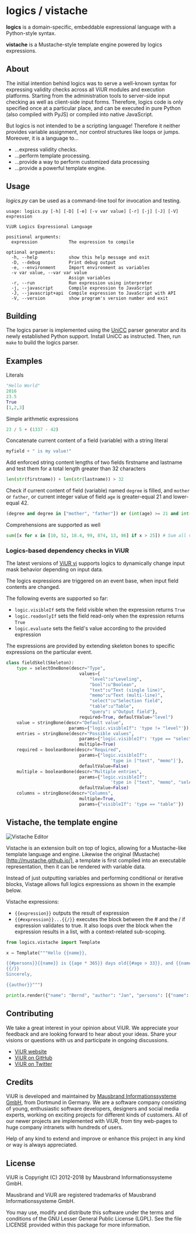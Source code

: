 # logics / vistache

**logics** is a domain-specific, embeddable expressional language with a Python-style syntax.

**vistache** is a Mustache-style template engine powered by logics expressions.

## About

The initial intention behind logics was to serve a well-known syntax for expressing validity checks across all ViUR modules and execution platforms. Starting from the administration tools to server-side input checking as well as client-side input forms. Therefore, logics code is only specified once at a particular place, and can be executed in pure Python (also compiled with PyJS) or compiled into native JavaScript.

But logics is not intended to be a scripting language! Therefore it neither provides variable assignment, nor control structures like loops or jumps. Moreover, it is a language to...

- ...express validity checks.
- ...perform template processing.
- ...provide a way to perform customized data processing
- ...provide a powerful template engine.

## Usage

*logics.py* can be used as a command-line tool for invocation and testing.

```
usage: logics.py [-h] [-D] [-e] [-v var value] [-r] [-j] [-J] [-V] expression

ViUR Logics Expressional Language

positional arguments:
  expression            The expression to compile

optional arguments:
  -h, --help            show this help message and exit
  -D, --debug           Print debug output
  -e, --environment     Import environment as variables
  -v var value, --var var value
						Assign variables
  -r, --run             Run expression using interpreter
  -j, --javascript      Compile expression to JavaScript
  -J, --javascript+api  Compile expression to JavaScript with API
  -V, --version         show program's version number and exit
```

## Building

The logics parser is implemented using the [UniCC](https://github.com/phorward/unicc) parser generator and its newly established Python support. Install UniCC as instructed. Then, run ``make`` to build the logics parser.

## Examples

Literals

```python
"Hello World"
2016
23.5
True
[1,2,3]
```

Simple arithmetic expressions

```python
23 / 5 + (1337 - 42)
```

Concatenate current content of a field (variable) with a string literal

```python
myfield + " is my value!"
```

Add enforced string content lengths of two fields firstname and lastname
and test them for a total length greater than 32 characters

```python
len(str(firstname)) + len(str(lastname)) > 32
```

Check if current content of field (variable) named `degree` is filled,
and `mother` or `father`, or current integer value of field `age` is
greater-equal 21 and lower-equal 42.

```python
(degree and degree in ["mother", "father"]) or (int(age) >= 21 and int(age) <= 42)
```

Comprehensions are supported as well

```python
sum([x for x in [10, 52, 18.4, 99, 874, 13, 86] if x > 25]) # Sum all values higher 25
```

### Logics-based dependency checks in ViUR

The latest versions of [ViUR vi](https://github.com/viur-framework/vi) supports logics to dynamically change input mask behavior depending on input data.

The logics expressions are triggered on an event base, when input field contents are changed.

The following events are supported so far:

- `logic.visibleIf` sets the field visible when the expression returns `True`
- `logic.readonlyIf` sets the field read-only when the expression returns `True`
- `logic.evaluate` sets the field's value according to the provided expression

The expressions are provided by extending skeleton bones to specific expressions on the particular event.

```python
class fieldSkel(Skeleton):
	type = selectOneBone(descr="Type",
							values={
								"level":u"Leveling",
								"bool":u"Boolean",
								"text":u"Text (single line)",
								"memo":u"Text (multi-line)",
								"select":u"Selection field",
								"table":u"Table",
								"query": u"Output field"},
							required=True, defaultValue="level")
	value = stringBone(descr="Default value",
						params={"logic.visibleIf": 'type != "level"'})
	entries = stringBone(descr="Possible values",
							params={"logic.visibleIf": 'type == "select"'},
							multiple=True)
	required = booleanBone(descr="Required",
							params={"logic.visibleIf":
										'type in ["text", "memo"]'},
							defaultValue=False)
	multiple = booleanBone(descr="Multiple entries",
							params={"logic.visibleIf":
										'type in ["text", "memo", "select"]'},
							defaultValue=False)
	columns = stringBone(descr="Columns",
							multiple=True,
							params={"visibleIf": 'type == "table"'})
```

## Vistache, the template engine

![Vistache Editor](https://lh3.googleusercontent.com/ygyA0TcqcR9id4MxzscYOqP0U49pHmKGnwvpwJ_iVdP6_LRRPkZK9KU5Ig5sSbeHm6zpe6Z6KkmUIp3zW7VI=s800)

Vistache is an extension built on top of logics, allowing for a Mustache-like template language and engine. Likewise the original (Mustache)[http://mustache.github.io/], a template is first compiled into an executable representation, then it can be rendered with variable data.

Instead of just outputting variables and performing conditional or iterative blocks, Vistage allows full logics expressions as shown in the example below.

Vistache expressions:

- `{{expression}}` outputs the result of expression
- `{{#expression}}...{{/}}` executes the block between the # and the / if expression validates to true. It also loops over the block when the expression results in a list, with a context-related sub-scoping.

```python
from logics.vistache import Template

x = Template("""Hello {{name}},

{{#persons}}{{name}} is {{age * 365}} days old{{#age > 33}}, and {{name * age}} is very old ;-){{/}}
{{/}}
Sincerely,

{{author}}""")

print(x.render({"name": "Bernd", "author": "Jan", "persons": [{"name": "John", "age": 33}, {"name": "Doreen", "age": 25}, {"name": "Valdi", "age": 39}]}))
```

## Contributing

We take a great interest in your opinion about ViUR. We appreciate your feedback and are looking forward to hear about your ideas. Share your visions or questions with us and participate in ongoing discussions.

- [ViUR website](https://www.viur.is)
- [ViUR on GitHub](https://github.com/viur-framework)
- [ViUR on Twitter](https://twitter.com/weloveViUR)

## Credits

ViUR is developed and maintained by [Mausbrand Informationssysteme GmbH](https://www.mausbrand.de/en), from Dortmund in Germany. We are a software company consisting of young, enthusiastic software developers, designers and social media experts, working on exciting projects for different kinds of customers. All of our newer projects are implemented with ViUR, from tiny web-pages to huge company intranets with hundreds of users.

Help of any kind to extend and improve or enhance this project in any kind or way is always appreciated.

## License

ViUR is Copyright (C) 2012-2018 by Mausbrand Informationssysteme GmbH.

Mausbrand and ViUR are registered trademarks of Mausbrand Informationssysteme GmbH.

You may use, modify and distribute this software under the terms and conditions of the GNU Lesser General Public License (LGPL). See the file LICENSE provided within this package for more information.
